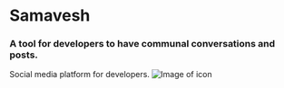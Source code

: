 # Samavesh

### A tool for developers to have communal conversations and posts.

Social media platform for developers.
![Image of icon](social.png)

